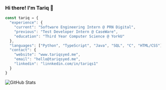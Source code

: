 ### Hi there! I'm Tariq 👋

```javascript
const tariq = {
  "experience": {
    "current": "Software Engineering Intern @ PRN Digital",
    "previous": "Test Developer Intern @ CaseWare",
    "education": "Third Year Computer Science @ YorkU"
  },
  "languages": ["Python", "TypeScript", "Java", "SQL", "C", "HTML/CSS"],
  "contact": {
    "website": "www.tariqsyed.me",
    "email": "hello@tariqsyed.me",
    "linkedin": "linnkedin.com/in/tariqs1"
  }
}
```
![GitHub Stats](https://github-readme-stats.vercel.app/api?username=tariqsyed1&show_icons=true&hide_rank=true&hide_border=true)
